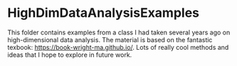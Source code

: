# HighDimDataAnalysisExamples
This folder contains examples from a class I had taken several years ago on high-dimensional data analysis.
The material is based on the fantastic texbook: https://book-wright-ma.github.io/. Lots of really cool methods and ideas that I hope to explore in future work.
